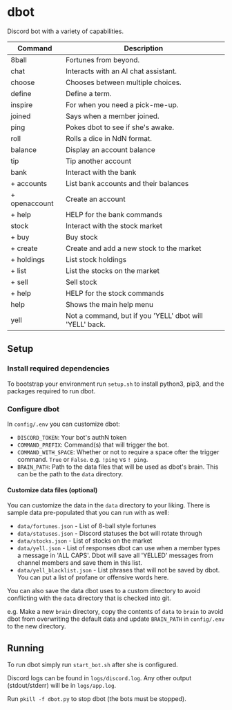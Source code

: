 # dbot

Discord bot with a variety of capabilities.

| Command       | Description                                             |
| ------------- | ------------------------------------------------------- |
| 8ball         | Fortunes from beyond.                                   |
| chat          | Interacts with an AI chat assistant.                    |
| choose        | Chooses between multiple choices.                       |
| define        | Define a term.                                          |
| inspire       | For when you need a pick-me-up.                         |
| joined        | Says when a member joined.                              |
| ping          | Pokes dbot to see if she's awake.                       |
| roll          | Rolls a dice in NdN format.                             |
| balance       | Display an account balance                              |
| tip           | Tip another account                                     |
| bank          | Interact with the bank                                  |
| + accounts    | List bank accounts and their balances                   |
| + openaccount | Create an account                                       |
| + help        | HELP for the bank commands                              |
| stock         | Interact with the stock market                          |
| + buy         | Buy stock                                               |
| + create      | Create and add a new stock to the market                |
| + holdings    | List stock holdings                                     |
| + list        | List the stocks on the market                           |
| + sell        | Sell stock                                              |
| + help        | HELP for the stock commands                             |
| help          | Shows the main help menu                                |
| yell          | Not a command, but if you 'YELL' dbot will 'YELL' back. |

## Setup

### Install required dependencies

To bootstrap your environment run `setup.sh` to install python3, pip3, and the packages required to run dbot.

### Configure dbot

In `config/.env` you can customize dbot:

- `DISCORD_TOKEN`: Your bot's authN token
- `COMMAND_PREFIX`: Command(s) that will trigger the bot.
- `COMMAND_WITH_SPACE`: Whether or not to require a space ofter the trigger command. `True` or `False`. e.g. `!ping` vs `! ping`.
- `BRAIN_PATH`: Path to the data files that will be used as dbot's brain. This can be the path to the `data` directory.

#### Customize data files (optional)

You can customize the data in the `data` directory to your liking. There is sample data pre-populated that you can run with as well:

- `data/fortunes.json` - List of 8-ball style fortunes
- `data/statuses.json` - Discord statuses the bot will rotate through
- `data/stocks.json` - List of stocks on the market
- `data/yell.json` - List of responses dbot can use when a member types a message in 'ALL CAPS'. Dbot will save all 'YELLED' messages from channel members and save them in this list.
- `data/yell_blacklist.json` - List phrases that will not be saved by dbot. You can put a list of profane or offensive words here.

You can also save the data dbot uses to a custom directory to avoid conflicting with the `data` directory that is checked into git.

e.g. Make a new `brain` directory, copy the contents of `data` to `brain` to avoid dbot from overwriting the default data and update `BRAIN_PATH` in `config/.env` to the new directory.

## Running

To run dbot simply run `start_bot.sh` after she is configured.

Discord logs can be found in `logs/discord.log`. Any other output (stdout/stderr) will be in `logs/app.log`.

Run `pkill -f dbot.py` to stop dbot (the bots must be stopped).
